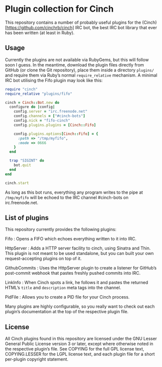 Plugin collection for Cinch
===========================

This repository contains a number of probably useful plugins for the
(Cinch)[https://github.com/cinchrb/cinch] IRC bot, the best IRC bot
library that ever has been written (at least in Ruby).

Usage
-----

Currently the plugins are not available via RubyGems, but this will
follow soon I guess. In the meantime, download the plugin files
directly from GitHub (or clone the Git repository), place them inside
a directory `plugins/` and require them via Ruby’s normal
`require_relative` mechanism. A minimal IRC bot utilising the Fifo
plugin may look like this:

~~~~~~~~~~~~~~~~~~~~~~~~~~~~~~~~~~~~~~~~ ruby
require "cinch"
require_relative "plugins/fifo"

cinch = Cinch::Bot.new do
  configure do |config|
    config.server = "irc.freenode.net"
    config.channels = ["#cinch-bots"]
    config.nick = "fifo-cinch"
    config.plugins.plugins = [Cinch::Fifo]

    config.plugins.options[Cinch::Fifo] = {
      :path => "/tmp/myfifo",
      :mode => 0666
    }
  end

  trap "SIGINT" do
    bot.quit
  end
end

cinch.start
~~~~~~~~~~~~~~~~~~~~~~~~~~~~~~~~~~~~~~~~

As long as this bot runs, everything any program writes to the pipe at
`/tmp/myfifo` will be echoed to the IRC channel #cinch-bots on
irc.freenode.net.

List of plugins
---------------

This repository currently provides the following plugins:

Fifo
: Opens a FIFO which echoes everything written to it into IRC.

HttpServer
: Adds a HTTP server facility to cinch, using Sinatra and Thin.
  This plugin is not meant to be used standalone, but you can
  built your own request-accepting plugins on top of it.

GithubCommits
: Uses the HttpServer plugin to create a listener for GitHub’s
  post-commit webhook that pastes freshly pushed commits into
  IRC.

LinkInfo
: When Cinch spots a link, he follows it and pastes the
  returned HTML’s `title` and `description` meta tags
  into the channel.

PidFile
: Allows you to create a PID file for your Cinch process.

Many plugins are highly configurable, so you really want to check out
each plugin’s documentation at the top of the respective plugin file.

License
-------

All Cinch plugins found in this repository are licensed under the GNU
Lesser General Public License version 3 or later, except where
otherwise noted in the respective plugin’s file. See COPYING for the
full GPL license text, COPYING.LESSER for the LGPL license text, and
each plugin file for a short per-plugin copyright statement.
